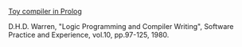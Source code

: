 [Toy compiler in Prolog](http://faculty.cooper.edu/smyth/cs225/ch7/prolog.htm)

D.H.D. Warren,
"Logic Programming and Compiler Writing", 
Software Practice and Experience, vol.10, pp.97-125, 1980.
